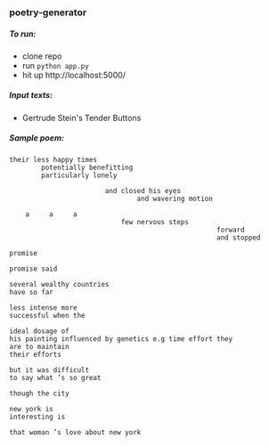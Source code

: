### poetry-generator

##### To run:
- clone repo
- run `python app.py`
- hit up http://localhost:5000/

##### Input texts:
- Gertrude Stein's Tender Buttons


##### Sample poem:

```
their less happy times 
        potentially benefitting
        particularly lonely 

                        and closed his eyes
                                and wavering motion

    a     a     a
                            few nervous steps
                                                    forward
                                                    and stopped

promise

promise said

several wealthy countries
have so far 

less intense more
successful when the

ideal dosage of
his painting influenced by genetics e.g time effort they
are to maintain
their efforts 

but it was difficult
to say what ’s so great

though the city

new york is
interesting is 

that woman ’s love about new york
```
